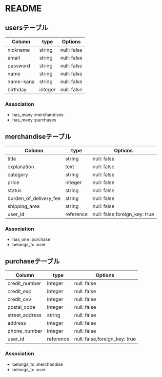 # README

## usersテーブル
|  Column  |  type  |  Options|
| ---- | ---- | ---- |
|  nickname  |  string  | null: false|
|  email  |  string  | null: false|
|  password  |  string  | null: false|
|  name  |  string  | null: false|
|  name-kana  |  string  | null: false|
|  birthday  |  integer  | null: false|

### Association
- has_many :merchandises
- has_many :purchases

## merchandiseテーブル
|  Column  |  type  |  Options|
| ---- | ---- | ---- |
|  title  |  string  | null: false|
|  explanation  |  text | null: false|
|  category  |  string | null: false|
|  price  |  integer | null: false|
|  status  |  string | null: false|
|  burden_of_delivery_fee  |  string | null: false|
|  shipping_area  |  string | null: false|
|  user_id  |  reference  | null: false,foreign_key: true|


### Association
- has_one :purchase
- belongs_to :user


## purchaseテーブル
|  Column  |  type  |  Options|
| ---- | ---- | ---- |
|  credit_number  |  integer  | null: false|
|  credit_exp  |  integer | null: false|
|  credit_cvv  |  integer | null: false|
|  postal_code  |  integer | null: false|
|  street_address  |  string | null: false|
|  address  |  integer | null: false|
|  phone_number  |  integer| null: false|
|  user_id  |  reference  | null: false,foreign_key: true|


### Association
- belongs_to :merchandise
- belongs_to :user